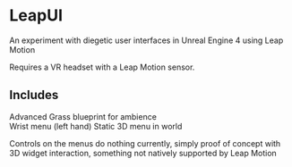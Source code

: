 # LeapUI
An experiment with diegetic user interfaces in Unreal Engine 4 using Leap Motion

Requires a VR headset with a Leap Motion sensor.

## Includes
Advanced Grass blueprint for ambience<br>
Wrist menu (left hand)
Static 3D menu in world<br>

Controls on the menus do nothing currently, simply proof of concept with 3D widget interaction, something not natively supported by Leap Motion

